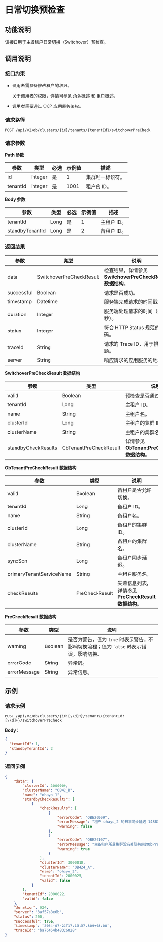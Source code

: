 # 日常切换预检查

## 功能说明

该接口用于主备租户日常切换（Switchover）预检查。

## 调用说明

### 接口约束

* 调用者需具备修改租户的权限。

    关于调用者的权限，详情可参见 [角色概述](../../../1600.system-management-features/200.manage-users/200.manage-a-role/100.roles-overview.md) 和 [用户概述](../../../1600.system-management-features/200.manage-users/100.manage-a-user/100.users-overview.md)。

* 调用者需要通过 OCP 应用服务鉴权。

### 请求路径

`POST /api/v2/ob/clusters/{id}/tenants/{tenantId}/switchoverPreCheck`

### 请求参数

**Path 参数**

| 参数 | 类型    | 必选 | 示例值 | 描述           |
|------|---------|------|--------|-----------------|
| id   | Integer | 是   | 1      | 集群唯一标识符。 |
| tenantId |  Integer | 是   | 1001      | 租户的 ID。 |

**Body 参数**

| 参数  |  类型  |  必选  | 示例值  |  描述  |
|-------|--------|---------|---------|---------|
| tenantId  |  Long  |  是  |  1  | 主租户 ID。 |
| standbyTenantId | Long | 是 | 2 | 备租户 ID。 |

### 返回结果

|  参数  |  类型  |  说明  |
|---------|---------|---------|
|  data        |  SwitchoverPreCheckResult  | 检查结果，详情参见 **SwitchoverPreCheckResult 数据结构**。 |
|  successful  |  Boolean  |  请求是否成功。  |
|  timestamp   |  Datetime  |  服务端完成请求的时间戳。  |
|  duration    |  Integer  |  服务端处理请求的时间（毫秒）。  |
|  status      |  Integer  |  符合 HTTP Status 规范的编码。  |
|  traceId     |  String  |  请求的 Trace ID，用于排查问题。  |
|  server      |  String  |  响应请求的应用服务的地址。  |

**SwitchoverPreCheckResult 数据结构**

|  参数     |  类型   |  说明  |
|-----------|---------|------------|
| valid               | Boolean | 预检查是否通过。 |
| tenantId            | Long    | 主租户 ID。 |
| name                | String  | 主租户名。 |
| clusterId           | Long    | 主租户的集群 ID。 |
| clusterName         | String  | 主租户的集群名。 |
| standbyCheckResults | ObTenantPreCheckResult    | 详情参见 **ObTenantPreCheckResult 数据结构**。 |

**ObTenantPreCheckResult 数据结构**

|  参数  |  类型  |  说明  |
|--------------------------|---------------------|-----------|
| valid                    | Boolean             | 备租户是否允许切换。 |
| tenantId                 | Long                | 备租户 ID。 |
| name                     | String              | 备租户名。 |
| clusterId                | Long                | 备租户的集群 ID。 |
| clusterName              | String              | 备租户的集群名。 |
| syncScn                  | Long                | 备租户同步延迟。 |
| primaryTenantServiceName | String              | 主租户服务名。 |
| checkResults             | PreCheckResult      | 失败信息列表，详情参见 **PreCheckResult 数据结构**。 |

**PreCheckResult 数据结构**

|  参数        |  类型   |  说明     |
|--------------|---------|-----------|
| warning      | Boolean | 是否为警告，值为 `true` 时表示警告，不影响切换流程；值为 `false` 时表示错误，影响切换。 |
| errorCode    | String  | 异常码。 |
| errorMessage | String  | 异常信息。 |

## 示例

### 请求示例

`POST /api/v2/ob/clusters/{id:[\\d]+}/tenants/{tenantId:[\\d]+}/switchoverPreCheck`

**Body：**

```json
{
  "tenantId": 1,
  "standbyTenantId": 2
}
```

### 返回示例

```json
{
    "data": {
        "clusterId": 3000009,
        "clusterName": "OB42_B",
        "name": "ohayo_1",
        "standbyCheckResults": [
            {
                "checkResults": [
                    {
                        "errorCode": "OBE26009",
                        "errorMessage": "租户 ohayo_2 的日志同步延迟 14883430 ms 大于 10000 ms, 不允许该操作",
                        "warning": false
                    },
                    {
                        "errorCode": "OBE26107",
                        "errorMessage": "主备租户所属集群没有关联共同的ObProxy, 切主后无法实现自动路由",
                        "warning": true
                    }
                ],
                "clusterId": 3000010,
                "clusterName": "OB424_A",
                "name": "ohayo_2",
                "tenantId": 2000025,
                "valid": false
            }
        ],
        "tenantId": 2000022,
        "valid": false
    },
    "duration": 624,
    "server": "3af57a8e6b",
    "status": 200,
    "successful": true,
    "timestamp": "2024-07-23T17:15:57.809+08:00",
    "traceId": "ba76464b48326028"
}
```
